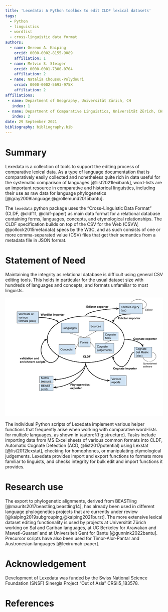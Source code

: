 ```yaml
---
title: 'Lexedata: A Python toolbox to edit CLDF lexical datasets'
tags:
  - Python
  - linguistics
  - wordlist
  - cross-linguistic data format
authors:
  - name: Gereon A. Kaiping
    orcid: 0000-0002-8155-9089
    affiliation: 1
  - name: Melvin S. Steiger
    orcid: 0000-0001-7300-0704
    affiliation: 2
  - name: Natalia Chousou-Polydouri
    orcid: 0000-0002-5693-975X
    affiliation: 2
affiliations:
 - name: Department of Geography, Universität Zürich, CH
   index: 1
 - name: Department of Comparative Linguistics, Universität Zürich, CH
   index: 2
date: 29 September 2021
bibliography: bibliography.bib
---
```

# Summary
Lexedata is a collection of tools to support the editing process of comparative
lexical data. As a type of language documentation that is comparatively easily
collected and nonetheless quite rich in data useful for the systematic
comparison of languages [@list2021lexibank], word-lists are an important resource in
comparative and historical linguistics, including their use as raw data for
language phylogenetics [@gray2009language;@grollemund2015bantu].

The `lexedata` python package uses the “Cross-Linguistic Data Format” (CLDF,
@cldf11, @cldf-paper) as main data format for a relational database containing
forms, languages, concepts, and etymological relationships. The CLDF
specification builds on top of the CSV for the Web (CSVW,
@pollock2015metadata) specs by the W3C, and as such consists of one or more
comma-separated value (CSV) files that get their semantics from a metadata file
in JSON format.

# Statement of Need
Maintaining the integrity as relational database is difficult using general CSV
editing tools. This holds in particular for the usual dataset size with
hundreds of languages and concepts, and formats unfamiliar to most linguists.

![Overview over the functionality in Lexedata.\label{fig:structure}](structure.png)

The individual Python scripts of Lexedata implement various helper functions
that frequently arise when working with comparative word-lists for multiple
languages, as shown in \autoref{fig:structure}. Tasks include importing data
from MS Excel sheets of various common formats into CLDF, Automatic Cognate
Detection (ACD, @list2017potential) using Lexstat [@list2012lexstat], checking
for homophones, or manipulating etymological judgements. Lexedata provides
import and export functions to formats more familiar to linguists, and checks
integrity for bulk edit and import functions it provides.

# Research use
The export to phylogenetic alignments, derived from BEASTling
[@maurits2017beastling,beastling14], has already been used in different language
phylogenetics projects that are currently under review
[@kaiping2019subgrouping,@kaiping2021burst]. The
more extensive lexical dataset editing functionality is used by projects at
Universität Zürich working on Sal and Cariban languages, at UC Berkeley for
Arawakan and Maweti-Guaraní and at Universiteit Gent for Bantu [@gunnink2022bantu].
Precursor scripts have also
been used for Timor-Alor-Pantar and Austronesian languages [@lexirumah-paper].

# Acknowledgement
Development of Lexedata was funded by the Swiss National Science Foundation
(SNSF) Sinergia Project “Out of Asia” CRSII5_183578.

# References
